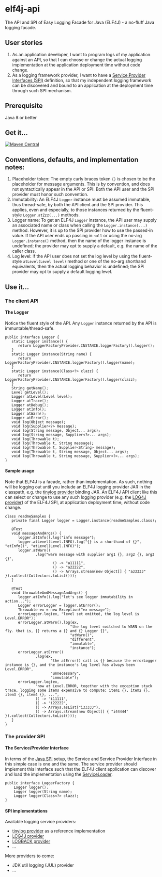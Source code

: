 # elf4j-api

The API and SPI of Easy Logging Facade for Java (ELF4J) - a no-fluff Java logging facade.

## User stories

1. As an application developer, I want to program logs of my application against an API, so that I can choose or
   change the actual logging implementation at the application deployment time without code change.
2. As a logging framework provider, I want to have
   a [Service Provider Interfaces (SPI)](https://docs.oracle.com/javase/tutorial/sound/SPI-intro.html) definition, so
   that my independent logging framework can be discovered and bound to an application at the deployment time through
   such SPI mechanism.

## Prerequisite

Java 8 or better

## Get it...

[![Maven Central](https://img.shields.io/maven-central/v/io.github.elf4j/elf4j-api.svg?label=Maven%20Central)](https://search.maven.org/search?q=g:%22io.github.elf4j%22%20AND%20a:%22elf4j-api%22)

## Conventions, defaults, and implementation notes:

1. Placeholder token: The empty curly braces token `{}` is chosen to be the placeholder for message arguments.
   This is by convention, and does not syntactically appear in the API or SPI. Both the API user and the SPI provider
   must honor such convention.
2. Immutability: An ELF4J `Logger` instance must be assumed immutable, thus thread-safe, by both the API client and the
   SPI provider. This applies, even and especially, to those instances returned by the fluent-style `Logger.atZzz(...)`
   methods.
3. Logger name: To get an ELF4J `Logger` instance, the API user may supply an associated name or class when calling the 
   `Logger.instance(...)` method. However, it is up to the SPI provider how to use the passed-in value. If the API user
   ends up passing in `null` or using the no-arg `Logger.instance()` method, then the name of the logger instance is
   undefined; the provider may opt to supply a default, e.g. the name of the caller class.
4. Log level: If the API user does not set the log level by using the fluent-style `atLevel(Level level)` method or one
   of the no-arg shorthand equivalents, then the actual logging behavior is undefined; the SPI provider may opt to
   supply a default logging level.

## Use it...

### The client API

#### The Logger

Notice the fluent style of the API. Any `Logger` instance returned by the API is immuntable/thread-safe.

```
public interface Logger {
   static Logger instance() {
      return LoggerFactoryProvider.INSTANCE.loggerFactory().logger();
   }   
   static Logger instance(String name) {
      return LoggerFactoryProvider.INSTANCE.loggerFactory().logger(name);
   }   
   static Logger instance(Class<?> clazz) {
      return LoggerFactoryProvider.INSTANCE.loggerFactory().logger(clazz);
   }   
   String getName();
   Level getLevel();
   Logger atLevel(Level level);
   Logger atTrace();
   Logger atDebug();
   Logger atInfo();
   Logger atWarn();
   Logger atError();
   void log(Object message);
   void log(Supplier<?> message);
   void log(String message, Object... args);
   void log(String message, Supplier<?>... args);
   void log(Throwable t);
   void log(Throwable t, String message);
   void log(Throwable t, Supplier<String> message);
   void log(Throwable t, String message, Object... args);
   void log(Throwable t, String message, Supplier<?>... args);
}
```

#### Sample usage

Note that ELF4J is a facade, rather than implementation. As such, nothing will be logging out until you include an ELF4J
logging provider JAR in the classpath, e.g. the [tinylog provider](https://github.com/elf4j/elf4j-tinylog) binding JAR. 
An ELF4J API client like this can select or change to use any such logging provider (e.g. 
the [LOG4J provider](https://github.com/elf4j/elf4j-log4j)) of the ELF4J SPI, at application deployment time, without 
code change.

```
class readmeSamples {
   private final Logger logger = Logger.instance(readmeSamples.class);
   
   @Test
   void messageAndArgs() {
      logger.atInfo().log("info message");
      logger.atLevel(Level.INFO).log("{} is a shorthand of {}", "atInfo()", "atLevel(Level.INFO)");
      logger.atWarn()
              .log("warn message with supplier arg1 {}, arg2 {}, arg3 {}",
                      () -> "a11111",
                      () -> "a22222",
                      () -> Arrays.stream(new Object[] { "a33333" }).collect(Collectors.toList()));
   }
   
   @Test
   void throwableAndMessageAndArgs() {
      logger.atInfo().log("let's see logger immutability in action...");
      Logger errorLogger = logger.atError();
      Throwable ex = new Exception("ex message");
      errorLogger.log(ex, "level set omitted, the log level is Level.ERROR");
      errorLogger.atWarn().log(ex, 
                              "the log level switched to WARN on the fly. that is, {} returns a {} and {} Logger {}",
                              "atWarn()",
                              "different",
                              "immutable",
                              "instance");
      errorLogger.atError()
              .log(ex,
                     "the atError() call is {} because the errorLogger instance is {}, and the instance's log level has always been Level.ERROR",
                     "unnecessary",
                     "immutable");
      errorLogger.log(ex,
              "now at Level.ERROR, together with the exception stack trace, logging some items expensive to compute: item1 {}, item2 {}, item3 {}, item4 {}, ...",
              () -> "i11111",
              () -> "i22222",
              () -> Arrays.asList("i33333"),
              () -> Arrays.stream(new Object[] { "i44444" }).collect(Collectors.toList()));
   }
}
```

### The provider SPI

#### The Service/Provider Interface

In terms of the [Java SPI](https://docs.oracle.com/javase/tutorial/sound/SPI-intro.html) setup, the Service and Service
Provider Interface in this simple case is one and the same. The service provider should implement this interface such
that the ELF4J client application can discover and load the implementation using
the [ServiceLoader](https://docs.oracle.com/javase/8/docs/api/java/util/ServiceLoader.html).

```
public interface LoggerFactory {
    Logger logger();
    Logger logger(String name);
    Logger logger(Class<?> clazz);    
}
```

#### SPI implementations

Available logging service providers:

- [tinylog provider](https://github.com/elf4j/elf4j-tinylog) as a reference implementation
- [LOG4J provider](https://github.com/elf4j/elf4j-log4j)
- [LOGBACK provider](https://github.com/elf4j/elf4j-logback)
- ...

More providers to come:

- JDK util logging (JUL) provider
- ...

